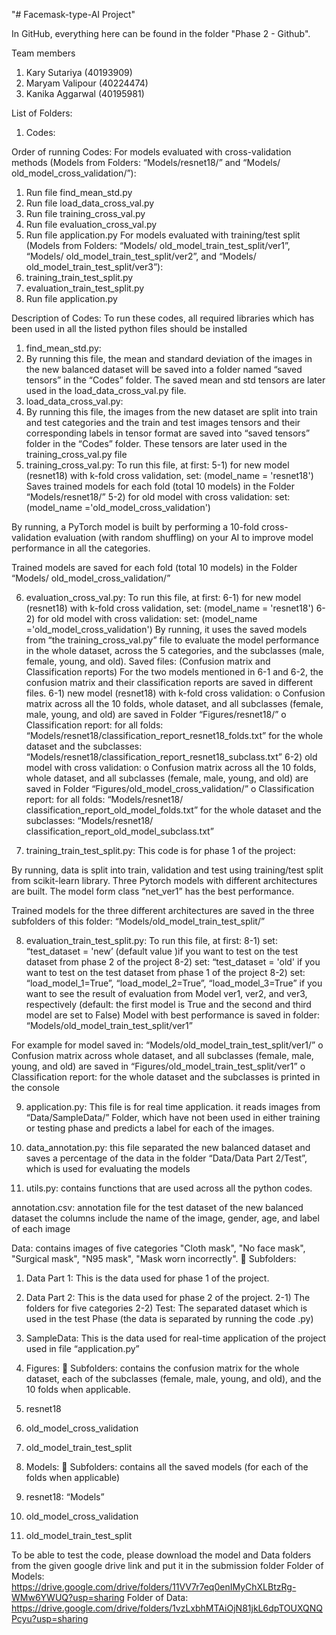 "# Facemask-type-AI Project"

In GitHub, everything here can be found in the folder "Phase 2 - Github".

Team members
1. Kary Sutariya (40193909)
2. Maryam Valipour (40224474) 
3. Kanika Aggarwal (40195981)

List of Folders:
1)	Codes:

Order of running Codes: 
For models evaluated with cross-validation methods (Models from Folders: “Models/resnet18/” and “Models/ old_model_cross_validation/”):
1)	Run file find_mean_std.py
2)	Run file load_data_cross_val.py
3)	Run file training_cross_val.py
4)	Run file evaluation_cross_val.py
5)	Run file application.py
For models evaluated with training/test split (Models from Folders: “Models/ old_model_train_test_split/ver1”, “Models/ old_model_train_test_split/ver2”, and “Models/ old_model_train_test_split/ver3”):
1)	training_train_test_split.py
2)	evaluation_train_test_split.py 
3)	Run file application.py

Description of Codes:
To run these codes, all required libraries which has been used in all the listed python files should be installed
1)	find_mean_std.py: 
2)	By running this file, the mean and standard deviation of the images in the new balanced dataset will be saved into a folder named “saved tensors” in the “Codes” folder. The saved mean and std tensors are later used in the load_data_cross_val.py file.
3)	load_data_cross_val.py: 
4)	By running this file, the images from the new dataset are split into train and test categories and the train and test images tensors and their corresponding labels in tensor format are saved into “saved tensors” folder in the “Codes” folder. These tensors are later used in the training_cross_val.py file
5)	training_cross_val.py:
To run this file, at first:
5-1) for new model (resnet18) with k-fold cross validation, set: (model_name = 'resnet18')
Saves trained models for each fold (total 10 models) in the Folder “Models/resnet18/”
5-2) for old model with cross validation: set: (model_name ='old_model_cross_validation')

By running, a PyTorch model is built by performing a 10-fold cross-validation evaluation (with random shuffling) on your AI to improve model performance in all the categories.

Trained models are saved for each fold (total 10 models) in the Folder “Models/ old_model_cross_validation/”

6)	evaluation_cross_val.py:
To run this file, at first:
6-1) for new model (resnet18) with k-fold cross validation, set: (model_name = 'resnet18')
6-2) for old model with cross validation: set: (model_name ='old_model_cross_validation')
By running, it uses the saved models from “the training_cross_val.py” file to evaluate the model performance in the whole dataset, across the 5 categories, and the subclasses (male, female, young, and old). 
Saved files: (Confusion matrix and Classification reports)
For the two models mentioned in 6-1 and 6-2, the confusion matrix and their classification reports are saved in different files.
6-1) new model (resnet18) with k-fold cross validation:
o	Confusion matrix across all the 10 folds, whole dataset, and all subclasses (female, male, young, and old) are saved in Folder “Figures/resnet18/”
o	Classification report:
for all folds: “Models/resnet18/classification_report_resnet18_folds.txt”
for the whole dataset and the subclasses:
“Models/resnet18/classification_report_resnet18_subclass.txt”
6-2) old model with cross validation:
o	Confusion matrix across all the 10 folds, whole dataset, and all subclasses (female, male, young, and old) are saved in Folder “Figures/old_model_cross_validation/”
o	Classification report:
for all folds: “Models/resnet18/ classification_report_old_model_folds.txt”
for the whole dataset and the subclasses:
“Models/resnet18/ classification_report_old_model_subclass.txt”



7)	training_train_test_split.py:
This code is for phase 1 of the project:


By running, data is split into train, validation and test using training/test split from scikit-learn library. Three Pytorch models with different architectures are built. The model form class “net_ver1” has the best performance. 

Trained models for the three different architectures are saved in the three subfolders of this folder: “Models/old_model_train_test_split/”


8)	evaluation_train_test_split.py:
To run this file, at first:
8-1) set: “test_dataset = 'new’ (default value )if you want to test on the test dataset from phase 2 of the project
8-2) set: “test_dataset = 'old' if you want to test on the test dataset from phase 1 of the project
8-2) set: “load_model_1=True”, “load_model_2=True”, “load_model_3=True”  if you want to see the result of evaluation from Model ver1, ver2, and ver3, respectively (default: the first model is True and the second and third model are set to False)
Model with best performance is saved in folder: “Models/old_model_train_test_split/ver1”

For example for model saved in: “Models/old_model_train_test_split/ver1/”
o	Confusion matrix across whole dataset, and all subclasses (female, male, young, and old) are saved in “Figures/old_model_train_test_split/ver1”
o	Classification report:
for the whole dataset and the subclasses is printed in the console

9)	application.py:
This file is for real time application. it reads images from “Data/SampleData/” Folder, which have not been used in either training or testing phase and predicts a label for each of the images.

10)	data_annotation.py: this file separated the new balanced dataset and saves a percentage of the data in the folder “Data/Data Part 2/Test”, which is used for evaluating the models

11)	utils.py:
contains functions that are used across all the python codes.

annotation.csv: annotation file for the test dataset of the new balanced dataset the columns include the name of the image, gender, age, and label of each image

Data: contains images of five categories "Cloth mask", "No face mask", "Surgical mask", "N95 mask", "Mask worn incorrectly". 
	Subfolders:
1)	Data Part 1: This is the data used for phase 1 of the project.
2)	Data Part 2: This is the data used for phase 2 of the project.
2-1) The folders for five categories 
2-2) Test: The separated dataset which is used in the test Phase (the data is separated by running the code .py)
3)	SampleData: This is the data used for real-time application of the project used in file “application.py”

2)	Figures:
	Subfolders: contains the confusion matrix for the whole dataset, each of the subclasses (female, male, young, and old), and the 10 folds when applicable.
1)	resnet18
2)	old_model_cross_validation
3)	old_model_train_test_split

3)	Models:
	Subfolders: contains all the saved models (for each of the folds when applicable)
1)	resnet18: “Models”
2)	old_model_cross_validation
3)	old_model_train_test_split

To be able to test the code, please download the model and Data folders from the given google drive link and put it in the submission folder
Folder of Models: 
https://drive.google.com/drive/folders/11VV7r7eq0enIMyChXLBtzRg-WMw6YWUQ?usp=sharing
Folder of Data:
https://drive.google.com/drive/folders/1vzLxbhMTAiOjN81jkL6dpTOUXQNQPcyu?usp=sharing

